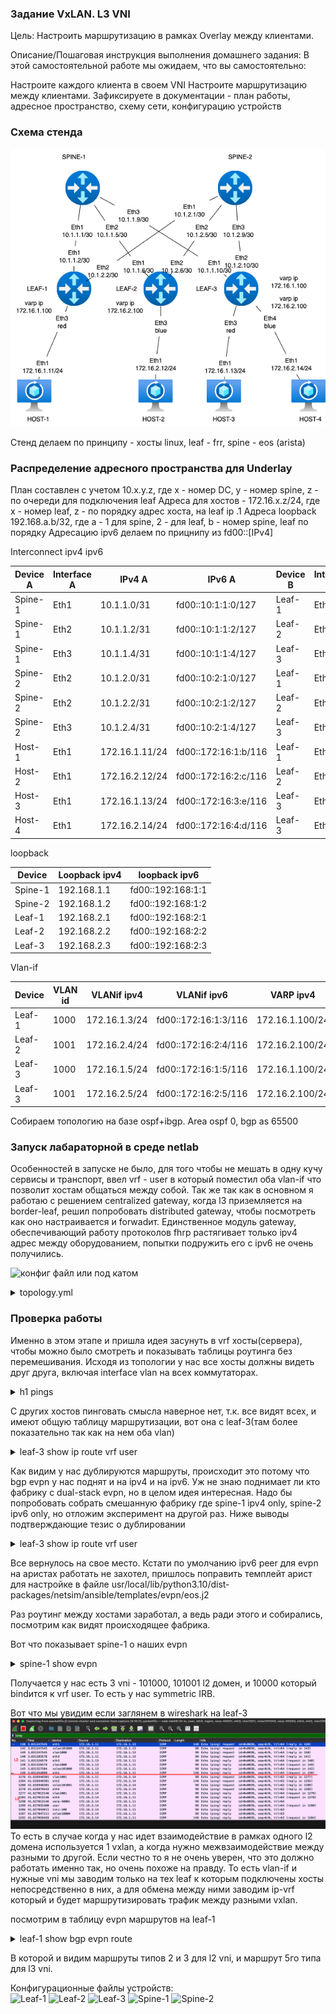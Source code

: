 ### Задание VxLAN. L3 VNI

Цель:
Настроить маршрутизацию в рамках Overlay между клиентами.


Описание/Пошаговая инструкция выполнения домашнего задания:
В этой самостоятельной работе мы ожидаем, что вы самостоятельно:

Настроите каждого клиента в своем VNI
Настроите маршрутизацию между клиентами.
Зафиксируете в документации - план работы, адресное пространство, схему сети, конфигурацию устройств

### Схема стенда

![stand-plan](stand-plan.png)

Стенд делаем по принципу - хосты linux, leaf - frr, spine - eos (arista)

### Распределение адресного пространства для Underlay

План составлен с учетом 10.x.y.z, где x - номер DC, y - номер spine, z - по очереди для подключения leaf
Адреса для хостов - 172.16.x.z/24, где x - номер leaf, z - по порядку адрес хоста, на leaf ip .1
Адреса loopback 192.168.a.b/32, где a - 1 для spine, 2 - для leaf, b - номер spine, leaf по порядку
Адресацию ipv6 делаем по прицнипу из fd00::[IPv4]

Interconnect ipv4 ipv6

| Device A | Interface A | IPv4 A        | IPv6 A               | Device B | Interface B | IPv4 B        | IPv6 B               |
|----------|-------------|---------------|----------------------|----------|-------------|---------------|----------------------|
| Spine-1  | Eth1        | 10.1.1.0/31    | fd00::10:1:1:0/127    | Leaf-1   | Eth1        | 10.1.1.1/31    | fd00::10:1:1:1/127    |
| Spine-1  | Eth2        | 10.1.1.2/31    | fd00::10:1:1:2/127    | Leaf-2   | Eth1        | 10.1.1.3/31    | fd00::10:1:1:3/127    |
| Spine-1  | Eth3        | 10.1.1.4/31    | fd00::10:1:1:4/127    | Leaf-3   | Eth1        | 10.1.1.5/31    | fd00::10:1:1:5/127    |
| Spine-2  | Eth2        | 10.1.2.0/31    | fd00::10:2:1:0/127    | Leaf-1   | Eth2        | 10.1.2.1/31    | fd00::10:2:1:1/127    |
| Spine-2  | Eth2        | 10.1.2.2/31    | fd00::10:2:1:2/127    | Leaf-2   | Eth2        | 10.1.2.3/31    | fd00::10:2:1:3/127    |
| Spine-2  | Eth3        | 10.1.2.4/31    | fd00::10:2:1:4/127    | Leaf-3   | Eth2        | 10.1.2.5/31    | fd00::10:2:1:5/127    |
| Host-1   | Eth1        | 172.16.1.11/24  | fd00::172:16:1:b/116   | Leaf-1   | Eth3        | access vlan red | access vlan red   |
| Host-2   | Eth1        | 172.16.2.12/24  | fd00::172:16:2:c/116   | Leaf-2   | Eth3        | access vlan blue  | access vlan blue    |
| Host-3   | Eth1        | 172.16.1.13/24  | fd00::172:16:3:e/116   | Leaf-3   | Eth3        | access vlan red | access vlan red   | 
| Host-4   | Eth1        | 172.16.2.14/24  | fd00::172:16:4:d/116   | Leaf-3   | Eth4        | access vlan blue  | access vlan blue   |

loopback

| Device | Loopback ipv4| loopback ipv6|
|-------------|---------------|-----------|
| Spine-1  | 192.168.1.1 | fd00::192:168:1:1 |
| Spine-2  | 192.168.1.2 | fd00::192:168:1:2 |
| Leaf-1   | 192.168.2.1 | fd00::192:168:2:1 |
| Leaf-2   | 192.168.2.2 | fd00::192:168:2:2 |
| Leaf-3   | 192.168.2.3 | fd00::192:168:2:3 |

Vlan-if

| Device  |VLAN id | VLANif ipv4   | VLANif ipv6          | VARP ipv4       |
|---------|--------|---------------|----------------------| ----------------|
| Leaf-1  | 1000   | 172.16.1.3/24 | fd00::172:16:1:3/116 | 172.16.1.100/24 |
| Leaf-2  | 1001   | 172.16.2.4/24 | fd00::172:16:2:4/116 | 172.16.2.100/24 |
| Leaf-3  | 1000   | 172.16.1.5/24 | fd00::172:16:1:5/116 | 172.16.1.100/24 |
| Leaf-3  | 1001   | 172.16.2.5/24 | fd00::172:16:2:5/116 | 172.16.2.100/24 |

Собираем топологию на базе ospf+ibgp. Area ospf 0, bgp as 65500

### Запуск лабараторной в среде netlab
 Особенностей в запуске не было, для того чтобы не мешать в одну кучу сервисы и транспорт, ввел vrf - user в который поместил оба vlan-if что позволит хостам общаться между собой. Так же так как в основном я работаю с решением centralized gateway, когда l3 приземляется на border-leaf, решил попробовать distributed  gateway, чтобы посмотреть как оно настраивается и forwadит.
 Единственное модуль gateway, обеспечивающий работу протоколов fhrp растягивает только ipv4 адрес между оборудованием, попытки подружить его с ipv6 не очень получились.


![конфиг файл](./topology.yml)
или под катом

<details>
  <summary>topology.yml </summary>

  ```yml
---
provider: clab
module: [ vlan,vxlan,vrf,ospf,bgp,evpn,bfd,gateway ]
plugin: [ bgp.session ]

#bgp
bgp.bfd: True
bgp:
  as: 65500
  rr_list: [ s1,s2 ]
#mesh false
  rr_mesh: False
gateway.protocol: anycast
gateway.id: 100


#jumbo
defaults.interfaces.mtu: 8192

tools:
  edgeshark:
  graphite:


nodes:
 s1:
  device: eos
  id: 1
#  bgp.rr: True
  loopback:
    ipv4: 192.168.1.1/32
    ipv6: fd00::192:168:1:1/128
 s2:
  device: eos
  id: 2
#  bgp.rr: True
  loopback:
    ipv4: 192.168.1.2/32
    ipv6: fd00::192:168:1:2/128
 l1:
  device: frr
  id: 3
  loopback:
    ipv4: 192.168.2.1/32
    ipv6: fd00::192:168:2:1/128
 l2:
  device: frr
  id: 4
  loopback:
    ipv4: 192.168.2.2/32
    ipv6: fd00::192:168:2:2/128
 l3:
  device: frr
  id: 5
  loopback:
    ipv4: 192.168.2.3/32
    ipv6: fd00::192:168:2:3/128
 h1:
  id: 11
  device: linux
 h2:
  id: 12
  device: linux
 h3:
  id: 13
  device: linux
 h4:
  id: 14
  device: linux


#vrf
vrfs:
  user:
    evpn.transit_vni: 10000
    ospf: False

#vlan
vlans:
  red:
    vrf: user
    gateway: True
    prefix:
      ipv4: 172.16.1.0/24
      ipv6: fd00::172:16:1:0/116
  blue:
    vrf: user
    gateway: True
    prefix:
      ipv4: 172.16.2.0/24
      ipv6: fd00::172:16:2:0/116


links:
#spine1-leaf1,2,3
  - interfaces:
      - node: s1
        ifname: eth1
        ipv4: 10.1.1.0
        ipv6: fd00::10:1:1:0
        ospf:
          password: 'spine1'
          bfd: true
      - node: l1
        ifname: eth1
        ipv4: 10.1.1.1
        ipv6: fd00::10:1:1:1
        ospf:
          password: 'spine1'
          bfd: true
    prefix:
      ipv4: 10.1.1.0/31
      ipv6: fd00::10:1:1:0/127
  - interfaces:
      - node: s1
        ifname: eth2
        ipv4: 10.1.1.2
        ipv6: fd00::10:1:1:2
        ospf:
          password: 'spine1'
          bfd: true
      - node: l2
        ifname: eth1
        ipv4: 10.1.1.3
        ipv6: fd00::10:1:1:3
        ospf:
          password: 'spine1'
          bfd: true
    prefix:
      ipv4: 10.1.1.2/31
      ipv6: fd00::10:1:1:2/127
  - interfaces:
      - node: s1
        ifname: eth3
        ipv4: 10.1.1.4
        ipv6: fd00::10:1:1:4
        ospf:
          password: 'spine1'
          bfd: true
      - node: l3
        ifname: eth1
        ipv4: 10.1.1.5
        ipv6: fd00::10:1:1:5
        ospf:
          password: 'spine1'
          bfd: true
    prefix:
      ipv4: 10.1.1.4/31
      ipv6: fd00::10:1:1:4/127
#spine2-leaf1,2,3
  - interfaces:
      - node: s2
        ifname: eth1
        ipv4: 10.1.2.0
        ipv6: fd00::10:1:2:0
        ospf:
          password: 'spine2'
          bfd: true
      - node: l1
        ifname: eth2
        ipv4: 10.1.2.1
        ipv6: fd00::10:1:2:1
        ospf:
          password: 'spine2'
          bfd: true
    prefix:
      ipv4: 10.1.2.0/31
      ipv6: fd00::10:1:2:0/127
  - interfaces:
      - node: s2
        ifname: eth2
        ipv4: 10.1.2.2
        ipv6: fd00::10:1:2:2
        ospf:
          password: 'spine2'
          bfd: true
      - node: l2
        ifname: eth2
        ipv4: 10.1.2.3
        ipv6: fd00::10:1:2:3
        ospf:
          password: 'spine2'
          bfd: true
    prefix:
      ipv4: 10.1.2.2/31
      ipv6: fd00::10:1:2:2/127
  - interfaces:
      - node: s2
        ifname: eth3
        ipv4: 10.1.2.4
        ipv6: fd00::10:1:2:4
        ospf:
          password: 'spine2'
          bfd: true
      - node: l3
        ifname: eth2
        ipv4: 10.1.2.5
        ipv6: fd00::10:1:2:5
        ospf:
          password: 'spine2'
          bfd: true
    prefix:
      ipv4: 10.1.2.4/31
      ipv6: fd00::10:1:2:4/127
#host1
  - interfaces:
      - node: h1
        ifname: eth1
      - node: l1
        ifname: eth3
        vlan.access: red
#host2
  - interfaces:
      - node: h2
        ifname: eth1
      - node: l2
        ifname: eth3
        vlan.access: blue
#host3
  - interfaces:
      - node: h3
        ifname: eth1
      - node: l3
        ifname: eth3
        vlan.access: red
#host4
  - interfaces:
      - node: h4
        ifname: eth1
      - node: l3
        ifname: eth4
        vlan.access: blue

```
 </details>


### Проверка работы

Именно в этом этапе и пришла идея засунуть в vrf хосты(сервера), чтобы можно было смотреть и показывать таблицы роутинга без перемешивания. Исходя из топологии у нас все хосты должны видеть друг друга, включая interface vlan на всех коммутаторах. 


<details>
  <summary>h1 pings </summary>
  
  ```txt  

h1:/# ping h2
PING h2 (172.16.2.12): 56 data bytes
64 bytes from 172.16.2.12: seq=0 ttl=62 time=1.160 ms
64 bytes from 172.16.2.12: seq=1 ttl=62 time=0.931 ms
^C
--- h2 ping statistics ---
2 packets transmitted, 2 packets received, 0% packet loss
round-trip min/avg/max = 0.931/1.045/1.160 ms
h1:/# ping h3
PING h3 (172.16.1.13): 56 data bytes
64 bytes from 172.16.1.13: seq=0 ttl=64 time=1.530 ms
64 bytes from 172.16.1.13: seq=1 ttl=64 time=1.136 ms
64 bytes from 172.16.1.13: seq=2 ttl=64 time=1.219 ms
^C
--- h3 ping statistics ---
3 packets transmitted, 3 packets received, 0% packet loss
round-trip min/avg/max = 1.136/1.295/1.530 ms
h1:/# ping h4
PING h4 (172.16.2.14): 56 data bytes
64 bytes from 172.16.2.14: seq=0 ttl=62 time=1.763 ms
64 bytes from 172.16.2.14: seq=1 ttl=62 time=1.621 ms
64 bytes from 172.16.2.14: seq=2 ttl=62 time=1.800 ms
^C
--- h4 ping statistics ---
3 packets transmitted, 3 packets received, 0% packet loss
round-trip min/avg/max = 1.621/1.728/1.800 ms
h1:/# ping6 h3
PING h3 (fd00::172:16:1:d): 56 data bytes
64 bytes from fd00::172:16:1:d: seq=0 ttl=64 time=2.523 ms
64 bytes from fd00::172:16:1:d: seq=1 ttl=64 time=1.141 ms
^C
--- h3 ping statistics ---
2 packets transmitted, 2 packets received, 0% packet loss
round-trip min/avg/max = 1.141/1.832/2.523 ms
h1:/# ping6 h2
PING h2 (fd00::172:16:2:c): 56 data bytes
64 bytes from fd00::172:16:2:c: seq=0 ttl=62 time=1.904 ms
64 bytes from fd00::172:16:2:c: seq=1 ttl=62 time=1.125 ms
64 bytes from fd00::172:16:2:c: seq=2 ttl=62 time=0.879 ms
^C
--- h2 ping statistics ---
3 packets transmitted, 3 packets received, 0% packet loss
round-trip min/avg/max = 0.879/1.302/1.904 ms
h1:/# ping6 h4
PING h4 (fd00::172:16:2:e): 56 data bytes
64 bytes from fd00::172:16:2:e: seq=0 ttl=62 time=2.180 ms
64 bytes from fd00::172:16:2:e: seq=1 ttl=62 time=1.397 ms
64 bytes from fd00::172:16:2:e: seq=2 ttl=62 time=1.545 ms
^C
--- h4 ping statistics ---
3 packets transmitted, 3 packets received, 0% packet loss
round-trip min/avg/max = 1.397/1.707/2.180 ms
h1:/# ping 172.16.1.100
PING 172.16.1.100 (172.16.1.100): 56 data bytes
64 bytes from 172.16.1.100: seq=0 ttl=64 time=0.115 ms
64 bytes from 172.16.1.100: seq=1 ttl=64 time=0.098 ms
^C
--- 172.16.1.100 ping statistics ---
2 packets transmitted, 2 packets received, 0% packet loss
round-trip min/avg/max = 0.098/0.106/0.115 ms
h1:/# ping 172.16.2.100
PING 172.16.2.100 (172.16.2.100): 56 data bytes
64 bytes from 172.16.2.100: seq=0 ttl=63 time=1.668 ms
64 bytes from 172.16.2.100: seq=1 ttl=63 time=0.912 ms
64 bytes from 172.16.2.100: seq=2 ttl=63 time=1.198 ms
^C
--- 172.16.2.100 ping statistics ---
3 packets transmitted, 3 packets received, 0% packet loss
round-trip min/avg/max = 0.912/1.259/1.668 ms
h1:/# ping 172.16.1.5
PING 172.16.1.5 (172.16.1.5): 56 data bytes
64 bytes from 172.16.1.5: seq=0 ttl=63 time=1.136 ms
64 bytes from 172.16.1.5: seq=1 ttl=63 time=1.136 ms
^C
--- 172.16.1.5 ping statistics ---
2 packets transmitted, 2 packets received, 0% packet loss
round-trip min/avg/max = 1.136/1.136/1.136 ms
h1:/# ping 172.16.2.4
PING 172.16.2.4 (172.16.2.4): 56 data bytes
64 bytes from 172.16.2.4: seq=0 ttl=63 time=1.110 ms
64 bytes from 172.16.2.4: seq=1 ttl=63 time=1.235 ms
64 bytes from 172.16.2.4: seq=2 ttl=63 time=0.982 ms
^C
--- 172.16.2.4 ping statistics ---
3 packets transmitted, 3 packets received, 0% packet loss
round-trip min/avg/max = 0.982/1.109/1.235 ms

```
</details>

С других хостов пинговать смысла наверное нет, т.к. все видят всех, и имеют общую таблицу маршрутизации, вот она с leaf-3(там более показательно так как на нем оба vlan)

<details>
  <summary>leaf-3 show ip route vrf user </summary>

```text

l3# show ip route vrf user
Codes: K - kernel route, C - connected, L - local, S - static,
       R - RIP, O - OSPF, I - IS-IS, B - BGP, E - EIGRP, N - NHRP,
       T - Table, v - VNC, V - VNC-Direct, A - Babel, F - PBR,
       f - OpenFabric, t - Table-Direct,
       > - selected route, * - FIB route, q - queued, r - rejected, b - backup
       t - trapped, o - offload failure

IPv4 unicast VRF user:
C * 172.16.1.0/24 [0/1024] is directly connected, varp-40000, weight 1, 00:21:53
C>* 172.16.1.0/24 is directly connected, vlan1000, weight 1, 00:22:00
B>* 172.16.1.3/32 [200/0] via 192.168.2.1, tvni-100 onlink, weight 1, 00:21:45
                          via 192.168.2.1, tvni-100 onlink, weight 1, 00:21:45
                          via 192.168.2.1, tvni-100 onlink, weight 1, 00:21:45
                          via 192.168.2.1, tvni-100 onlink, weight 1, 00:21:45
L>* 172.16.1.5/32 is directly connected, vlan1000, weight 1, 00:22:00
B>* 172.16.1.11/32 [200/0] via 192.168.2.1, tvni-100 onlink, weight 1, 00:05:21
                           via 192.168.2.1, tvni-100 onlink, weight 1, 00:05:21
                           via 192.168.2.1, tvni-100 onlink, weight 1, 00:05:21
                           via 192.168.2.1, tvni-100 onlink, weight 1, 00:05:21
L>* 172.16.1.100/32 is directly connected, varp-40000, weight 1, 00:21:53
C * 172.16.2.0/24 [0/1024] is directly connected, varp-40001, weight 1, 00:21:53
C>* 172.16.2.0/24 is directly connected, vlan1001, weight 1, 00:22:00
B>* 172.16.2.4/32 [200/0] via 192.168.2.2, tvni-100 onlink, weight 1, 00:21:45
                          via 192.168.2.2, tvni-100 onlink, weight 1, 00:21:45
                          via 192.168.2.2, tvni-100 onlink, weight 1, 00:21:45
                          via 192.168.2.2, tvni-100 onlink, weight 1, 00:21:45
L>* 172.16.2.5/32 is directly connected, vlan1001, weight 1, 00:22:00
B>* 172.16.2.12/32 [200/0] via 192.168.2.2, tvni-100 onlink, weight 1, 00:05:21
                           via 192.168.2.2, tvni-100 onlink, weight 1, 00:05:21
                           via 192.168.2.2, tvni-100 onlink, weight 1, 00:05:21
                           via 192.168.2.2, tvni-100 onlink, weight 1, 00:05:21
L>* 172.16.2.100/32 is directly connected, varp-40001, weight 1, 00:21:53

```
</details>

Как видим у нас дублируются маршруты, происходит это потому что bgp evpn у нас поднят и на ipv4 и на ipv6. Уж не знаю поднимает ли кто фабрику с dual-stack evpn, но в целом идея интересная. Надо бы попробовать собрать смешанную фабрику где spine-1 ipv4 only, spine-2 ipv6 only, но отложим эксперимент на другой раз.
Ниже выводы подтверждающие тезис о дублировании
<details>
  <summary>leaf-3 show ip route vrf user </summary>

```text

====== убираем evpn peer ipv6 ======
l3# conf t
l3(config)# router bgp 65500
l3(config-router)# address-family l2vpn evpn
l3(config-router-af)# no neighbor fd00::192:168:1:1 activate
l3(config-router-af)# no neighbor fd00::192:168:1:2 activate
l3(config-router-af)# end

======= смотрим evpn пиры и проверяем количество маршрутов =======

l3# show bgp evpn summary
BGP router identifier 192.168.2.3, local AS number 65500 VRF default vrf-id 0
BGP table version 0
RIB entries 15, using 1920 bytes of memory
Peers 2, using 33 KiB of memory

Neighbor        V         AS   MsgRcvd   MsgSent   TblVer  InQ OutQ  Up/Down State/PfxRcd   PfxSnt Desc
192.168.1.1     4      65500       662       556       22    0    0 00:26:06           12       12 s1
192.168.1.2     4      65500       660       555       22    0    0 00:26:06           12       12 s2

Total number of neighbors 2
l3# show ip route vrf user
Codes: K - kernel route, C - connected, L - local, S - static,
       R - RIP, O - OSPF, I - IS-IS, B - BGP, E - EIGRP, N - NHRP,
       T - Table, v - VNC, V - VNC-Direct, A - Babel, F - PBR,
       f - OpenFabric, t - Table-Direct,
       > - selected route, * - FIB route, q - queued, r - rejected, b - backup
       t - trapped, o - offload failure

IPv4 unicast VRF user:
C * 172.16.1.0/24 [0/1024] is directly connected, varp-40000, weight 1, 00:26:19
C>* 172.16.1.0/24 is directly connected, vlan1000, weight 1, 00:26:26
B>* 172.16.1.3/32 [200/0] via 192.168.2.1, tvni-100 onlink, weight 1, 00:00:23
                          via 192.168.2.1, tvni-100 onlink, weight 1, 00:00:23
L>* 172.16.1.5/32 is directly connected, vlan1000, weight 1, 00:26:26
L>* 172.16.1.100/32 is directly connected, varp-40000, weight 1, 00:26:19
C * 172.16.2.0/24 [0/1024] is directly connected, varp-40001, weight 1, 00:26:19
C>* 172.16.2.0/24 is directly connected, vlan1001, weight 1, 00:26:26
B>* 172.16.2.4/32 [200/0] via 192.168.2.2, tvni-100 onlink, weight 1, 00:00:23
                          via 192.168.2.2, tvni-100 onlink, weight 1, 00:00:23
L>* 172.16.2.5/32 is directly connected, vlan1001, weight 1, 00:26:26
L>* 172.16.2.100/32 is directly connected, varp-40001, weight 1, 00:26:19

======= возвращеаем evpn пиры =======

l3# conf t
l3(config)# router bgp 65500
l3(config-router)# address-family l2vpn evpn
l3(config-router-af)# neighbor fd00::192:168:1:2 activate
l3(config-router-af)# neighbor fd00::192:168:1:1 activate
l3(config-router-af)# end
l3# show bgp evpn
  import-rt  Show import route target
  route      EVPN route information
  summary    Summary of BGP neighbor status
  vni        Show VNI
l3# show bgp evpn summary
BGP router identifier 192.168.2.3, local AS number 65500 VRF default vrf-id 0
BGP table version 0
RIB entries 15, using 1920 bytes of memory
Peers 4, using 66 KiB of memory

Neighbor          V         AS   MsgRcvd   MsgSent   TblVer  InQ OutQ  Up/Down State/PfxRcd   PfxSnt Desc
192.168.1.1       4      65500       683       574       30    0    0 00:26:59           12       12 s1
192.168.1.2       4      65500       681       573       30    0    0 00:26:59           12       12 s2
fd00::192:168:1:1 4      65500       705       595       30    0    0 00:00:10           12       12 s1
fd00::192:168:1:2 4      65500       705       595       30    0    0 00:00:13           12       12 s2

Total number of neighbors 4

l3# show ip route vrf user
Codes: K - kernel route, C - connected, L - local, S - static,
       R - RIP, O - OSPF, I - IS-IS, B - BGP, E - EIGRP, N - NHRP,
       T - Table, v - VNC, V - VNC-Direct, A - Babel, F - PBR,
       f - OpenFabric, t - Table-Direct,
       > - selected route, * - FIB route, q - queued, r - rejected, b - backup
       t - trapped, o - offload failure

IPv4 unicast VRF user:
C * 172.16.1.0/24 [0/1024] is directly connected, varp-40000, weight 1, 00:38:55
C>* 172.16.1.0/24 is directly connected, vlan1000, weight 1, 00:39:02
B>* 172.16.1.3/32 [200/0] via 192.168.2.1, tvni-100 onlink, weight 1, 00:11:59
                          via 192.168.2.1, tvni-100 onlink, weight 1, 00:11:59
                          via 192.168.2.1, tvni-100 onlink, weight 1, 00:11:59
                          via 192.168.2.1, tvni-100 onlink, weight 1, 00:11:59
L>* 172.16.1.5/32 is directly connected, vlan1000, weight 1, 00:39:02
L>* 172.16.1.100/32 is directly connected, varp-40000, weight 1, 00:38:55
C * 172.16.2.0/24 [0/1024] is directly connected, varp-40001, weight 1, 00:38:55
C>* 172.16.2.0/24 is directly connected, vlan1001, weight 1, 00:39:02
B>* 172.16.2.4/32 [200/0] via 192.168.2.2, tvni-100 onlink, weight 1, 00:11:59
                          via 192.168.2.2, tvni-100 onlink, weight 1, 00:11:59
                          via 192.168.2.2, tvni-100 onlink, weight 1, 00:11:59
                          via 192.168.2.2, tvni-100 onlink, weight 1, 00:11:59
L>* 172.16.2.5/32 is directly connected, vlan1001, weight 1, 00:39:02
L>* 172.16.2.100/32 is directly connected, varp-40001, weight 1, 00:38:55

```
</details>

Все вернулось на свое место. Кстати по умолчанию ipv6 peer для evpn на аристах работать не захотел, пришлось поправить темплейт арист для настройке в файле usr/local/lib/python3.10/dist-packages/netsim/ansible/templates/evpn/eos.j2 

Раз роутинг между хостами заработал, а ведь ради этого и собирались, посмотрим как видят происходящее фабрика.

Вот что показывает spine-1 о наших evpn

<details>
  <summary>spine-1 show evpn </summary>

```text
s1#show bgp evpn vni 101000
BGP routing table information for VRF default
Router identifier 192.168.1.1, local AS number 65500
Route status codes: * - valid, > - active, S - Stale, E - ECMP head, e - ECMP
                    c - Contributing to ECMP, % - Pending best path selection
Origin codes: i - IGP, e - EGP, ? - incomplete
AS Path Attributes: Or-ID - Originator ID, C-LST - Cluster List, LL Nexthop - Link Local Nexthop

          Network                Next Hop              Metric  LocPref Weight  Path
 * >Ec    RD: 192.168.2.1:1000 mac-ip 52dc.cafd.0300 172.16.1.3
                                 192.168.2.1           -       100     0       i
 *  ec    RD: 192.168.2.1:1000 mac-ip 52dc.cafd.0300 172.16.1.3
                                 192.168.2.1           -       100     0       i
 * >Ec    RD: 192.168.2.1:1000 mac-ip 52dc.cafd.0300 fd00::172:16:1:3
                                 192.168.2.1           -       100     0       i
 *  ec    RD: 192.168.2.1:1000 mac-ip 52dc.cafd.0300 fd00::172:16:1:3
                                 192.168.2.1           -       100     0       i
 * >Ec    RD: 192.168.2.1:1000 mac-ip 52dc.cafd.0300 fe80::f8c0:10c7:908e:9108
                                 192.168.2.1           -       100     0       i
 *  ec    RD: 192.168.2.1:1000 mac-ip 52dc.cafd.0300 fe80::f8c0:10c7:908e:9108
                                 192.168.2.1           -       100     0       i
 * >Ec    RD: 192.168.2.3:1000 mac-ip 52dc.cafd.0500 172.16.1.5
                                 192.168.2.3           -       100     0       i
 *  ec    RD: 192.168.2.3:1000 mac-ip 52dc.cafd.0500 172.16.1.5
                                 192.168.2.3           -       100     0       i
 * >Ec    RD: 192.168.2.3:1000 mac-ip 52dc.cafd.0500 fd00::172:16:1:5
                                 192.168.2.3           -       100     0       i
 *  ec    RD: 192.168.2.3:1000 mac-ip 52dc.cafd.0500 fd00::172:16:1:5
                                 192.168.2.3           -       100     0       i
 * >Ec    RD: 192.168.2.3:1000 mac-ip 52dc.cafd.0500 fe80::5ee8:40ce:592a:2792
                                 192.168.2.3           -       100     0       i
 *  ec    RD: 192.168.2.3:1000 mac-ip 52dc.cafd.0500 fe80::5ee8:40ce:592a:2792
                                 192.168.2.3           -       100     0       i
 * >Ec    RD: 192.168.2.1:1000 imet 192.168.2.1
                                 192.168.2.1           -       100     0       i
 *  ec    RD: 192.168.2.1:1000 imet 192.168.2.1
                                 192.168.2.1           -       100     0       i
 * >Ec    RD: 192.168.2.3:1000 imet 192.168.2.3
                                 192.168.2.3           -       100     0       i
 *  ec    RD: 192.168.2.3:1000 imet 192.168.2.3
                                 192.168.2.3           -       100     0       i
s1#show bgp evpn vni 101001
BGP routing table information for VRF default
Router identifier 192.168.1.1, local AS number 65500
Route status codes: * - valid, > - active, S - Stale, E - ECMP head, e - ECMP
                    c - Contributing to ECMP, % - Pending best path selection
Origin codes: i - IGP, e - EGP, ? - incomplete
AS Path Attributes: Or-ID - Originator ID, C-LST - Cluster List, LL Nexthop - Link Local Nexthop

          Network                Next Hop              Metric  LocPref Weight  Path
 * >Ec    RD: 192.168.2.2:1001 mac-ip 52dc.cafd.0400 172.16.2.4
                                 192.168.2.2           -       100     0       i
 *  ec    RD: 192.168.2.2:1001 mac-ip 52dc.cafd.0400 172.16.2.4
                                 192.168.2.2           -       100     0       i
 * >Ec    RD: 192.168.2.2:1001 mac-ip 52dc.cafd.0400 fd00::172:16:2:4
                                 192.168.2.2           -       100     0       i
 *  ec    RD: 192.168.2.2:1001 mac-ip 52dc.cafd.0400 fd00::172:16:2:4
                                 192.168.2.2           -       100     0       i
 * >Ec    RD: 192.168.2.2:1001 mac-ip 52dc.cafd.0400 fe80::67f9:517b:db31:5bad
                                 192.168.2.2           -       100     0       i
 *  ec    RD: 192.168.2.2:1001 mac-ip 52dc.cafd.0400 fe80::67f9:517b:db31:5bad
                                 192.168.2.2           -       100     0       i
 * >Ec    RD: 192.168.2.3:1001 mac-ip 52dc.cafd.0501 172.16.2.5
                                 192.168.2.3           -       100     0       i
 *  ec    RD: 192.168.2.3:1001 mac-ip 52dc.cafd.0501 172.16.2.5
                                 192.168.2.3           -       100     0       i
 * >Ec    RD: 192.168.2.3:1001 mac-ip 52dc.cafd.0501 fd00::172:16:2:5
                                 192.168.2.3           -       100     0       i
 *  ec    RD: 192.168.2.3:1001 mac-ip 52dc.cafd.0501 fd00::172:16:2:5
                                 192.168.2.3           -       100     0       i
 * >Ec    RD: 192.168.2.3:1001 mac-ip 52dc.cafd.0501 fe80::e5c3:2894:3166:e3e0
                                 192.168.2.3           -       100     0       i
 *  ec    RD: 192.168.2.3:1001 mac-ip 52dc.cafd.0501 fe80::e5c3:2894:3166:e3e0
                                 192.168.2.3           -       100     0       i
 * >Ec    RD: 192.168.2.2:1001 imet 192.168.2.2
                                 192.168.2.2           -       100     0       i
 *  ec    RD: 192.168.2.2:1001 imet 192.168.2.2
                                 192.168.2.2           -       100     0       i
 * >Ec    RD: 192.168.2.3:1001 imet 192.168.2.3
                                 192.168.2.3           -       100     0       i
 *  ec    RD: 192.168.2.3:1001 imet 192.168.2.3
                                 192.168.2.3           -       100     0       i

s1#show bgp evpn vni 10000
BGP routing table information for VRF default
Router identifier 192.168.1.1, local AS number 65500
Route status codes: * - valid, > - active, S - Stale, E - ECMP head, e - ECMP
                    c - Contributing to ECMP, % - Pending best path selection
Origin codes: i - IGP, e - EGP, ? - incomplete
AS Path Attributes: Or-ID - Originator ID, C-LST - Cluster List, LL Nexthop - Link Local Nexthop

          Network                Next Hop              Metric  LocPref Weight  Path
 * >Ec    RD: 192.168.2.1:1000 mac-ip 52dc.cafd.0300 172.16.1.3
                                 192.168.2.1           -       100     0       i
 *  ec    RD: 192.168.2.1:1000 mac-ip 52dc.cafd.0300 172.16.1.3
                                 192.168.2.1           -       100     0       i
 * >Ec    RD: 192.168.2.1:1000 mac-ip 52dc.cafd.0300 fd00::172:16:1:3
                                 192.168.2.1           -       100     0       i
 *  ec    RD: 192.168.2.1:1000 mac-ip 52dc.cafd.0300 fd00::172:16:1:3
                                 192.168.2.1           -       100     0       i
 * >Ec    RD: 192.168.2.2:1001 mac-ip 52dc.cafd.0400 172.16.2.4
                                 192.168.2.2           -       100     0       i
 *  ec    RD: 192.168.2.2:1001 mac-ip 52dc.cafd.0400 172.16.2.4
                                 192.168.2.2           -       100     0       i
 * >Ec    RD: 192.168.2.2:1001 mac-ip 52dc.cafd.0400 fd00::172:16:2:4
                                 192.168.2.2           -       100     0       i
 *  ec    RD: 192.168.2.2:1001 mac-ip 52dc.cafd.0400 fd00::172:16:2:4
                                 192.168.2.2           -       100     0       i
 * >Ec    RD: 192.168.2.3:1000 mac-ip 52dc.cafd.0500 172.16.1.5
                                 192.168.2.3           -       100     0       i
 *  ec    RD: 192.168.2.3:1000 mac-ip 52dc.cafd.0500 172.16.1.5
                                 192.168.2.3           -       100     0       i
 * >Ec    RD: 192.168.2.3:1000 mac-ip 52dc.cafd.0500 fd00::172:16:1:5
                                 192.168.2.3           -       100     0       i
 *  ec    RD: 192.168.2.3:1000 mac-ip 52dc.cafd.0500 fd00::172:16:1:5
                                 192.168.2.3           -       100     0       i
 * >Ec    RD: 192.168.2.3:1001 mac-ip 52dc.cafd.0501 172.16.2.5
                                 192.168.2.3           -       100     0       i
 *  ec    RD: 192.168.2.3:1001 mac-ip 52dc.cafd.0501 172.16.2.5
                                 192.168.2.3           -       100     0       i
 * >Ec    RD: 192.168.2.3:1001 mac-ip 52dc.cafd.0501 fd00::172:16:2:5
                                 192.168.2.3           -       100     0       i
 *  ec    RD: 192.168.2.3:1001 mac-ip 52dc.cafd.0501 fd00::172:16:2:5
                                 192.168.2.3           -       100     0       i
 * >      RD: 65500:1 ip-prefix 172.16.1.0/24
                                 192.168.2.1           0       100     0       ?
 *        RD: 65500:1 ip-prefix 172.16.1.0/24
                                 192.168.2.1           0       100     0       ?
 *        RD: 65500:1 ip-prefix 172.16.1.0/24
                                 192.168.2.3           0       100     0       ?
 *        RD: 65500:1 ip-prefix 172.16.1.0/24
                                 192.168.2.3           0       100     0       ?
 * >      RD: 65500:1 ip-prefix 172.16.2.0/24
                                 192.168.2.2           0       100     0       ?
 *        RD: 65500:1 ip-prefix 172.16.2.0/24
                                 192.168.2.2           0       100     0       ?
 *        RD: 65500:1 ip-prefix 172.16.2.0/24
                                 192.168.2.3           0       100     0       ?
 *        RD: 65500:1 ip-prefix 172.16.2.0/24
                                 192.168.2.3           0       100     0       ?
 * >      RD: 65500:1 ip-prefix fd00::172:16:1:0/116
                                 192.168.2.1           0       100     0       ?
 *        RD: 65500:1 ip-prefix fd00::172:16:1:0/116
                                 192.168.2.1           0       100     0       ?
 *        RD: 65500:1 ip-prefix fd00::172:16:1:0/116
                                 192.168.2.3           0       100     0       ?
 *        RD: 65500:1 ip-prefix fd00::172:16:1:0/116
                                 192.168.2.3           0       100     0       ?
 * >      RD: 65500:1 ip-prefix fd00::172:16:2:0/116
                                 192.168.2.2           0       100     0       ?
 *        RD: 65500:1 ip-prefix fd00::172:16:2:0/116
                                 192.168.2.2           0       100     0       ?
 *        RD: 65500:1 ip-prefix fd00::172:16:2:0/116
                                 192.168.2.3           0       100     0       ?
 *        RD: 65500:1 ip-prefix fd00::172:16:2:0/116
                                 192.168.2.3           0       100     0       ?

```

  </details>

Получается у нас есть 3 vni - 101000, 101001 l2 домен, и 10000 который bindится к vrf user. То есть у нас symmetric IRB.

Вот что мы увидим если заглянем в wireshark на leaf-3
![l3-dump1](l3-dump1.png) 
То есть в случае когда у нас идет взаимодействие в рамках одного l2 домена используется 1 vxlan, а когда нужно межвзаимодействие между разными то другой.
Если честно то я не очень уверен, что это должно работать именно так, но очень похоже на правду. То есть vlan-if и нужные vni мы заводим только на тех leaf к которым подключены хосты непосредственно в них, а для обмена между ними заводим ip-vrf который и будет маршрутизировать трафик между разными vxlan. 

посмотрим в таблицу evpn маршрутов на leaf-1

<details>
  <summary>leaf-1 show bgp evpn route </summary>

```text

l1# show bgp evpn route
BGP table version is 4, local router ID is 192.168.2.1
Status codes: s suppressed, d damped, h history, * valid, > best, i - internal
Origin codes: i - IGP, e - EGP, ? - incomplete
EVPN type-1 prefix: [1]:[EthTag]:[ESI]:[IPlen]:[VTEP-IP]:[Frag-id]
EVPN type-2 prefix: [2]:[EthTag]:[MAClen]:[MAC]:[IPlen]:[IP]
EVPN type-3 prefix: [3]:[EthTag]:[IPlen]:[OrigIP]
EVPN type-4 prefix: [4]:[ESI]:[IPlen]:[OrigIP]
EVPN type-5 prefix: [5]:[EthTag]:[IPlen]:[IP]

   Network          Next Hop            Metric LocPrf Weight Path
                    Extended Community
====L3 vrf====

Route Distinguisher: 65500:1
 *>  [5]:[0]:[24]:[172.16.1.0]
                    192.168.2.1(l1)          0         32768 ?
                    ET:8 RT:65500:1 Rmac:de:3e:3c:f0:75:bc
 *>i [5]:[0]:[24]:[172.16.2.0]
                    192.168.2.2              0    100      0 ?
                    RT:65500:1 ET:8 Rmac:82:cd:a3:ee:28:04
 *=i [5]:[0]:[24]:[172.16.2.0]
                    192.168.2.2              0    100      0 ?
                    RT:65500:1 ET:8 Rmac:82:cd:a3:ee:28:04
 *=i [5]:[0]:[24]:[172.16.2.0]
                    192.168.2.2              0    100      0 ?
                    RT:65500:1 ET:8 Rmac:82:cd:a3:ee:28:04
 *=i [5]:[0]:[24]:[172.16.2.0]
                    192.168.2.2              0    100      0 ?
                    RT:65500:1 ET:8 Rmac:82:cd:a3:ee:28:04
 *>  [5]:[0]:[116]:[fd00::172:16:1:0]
                    192.168.2.1(l1)          0         32768 ?
                    ET:8 RT:65500:1 Rmac:de:3e:3c:f0:75:bc
 *>i [5]:[0]:[116]:[fd00::172:16:2:0]
                    192.168.2.2              0    100      0 ?
                    RT:65500:1 ET:8 Rmac:82:cd:a3:ee:28:04
 *=i [5]:[0]:[116]:[fd00::172:16:2:0]
                    192.168.2.2              0    100      0 ?
                    RT:65500:1 ET:8 Rmac:82:cd:a3:ee:28:04
 *=i [5]:[0]:[116]:[fd00::172:16:2:0]
                    192.168.2.2              0    100      0 ?
                    RT:65500:1 ET:8 Rmac:82:cd:a3:ee:28:04
 *=i [5]:[0]:[116]:[fd00::172:16:2:0]
                    192.168.2.2              0    100      0 ?
                    RT:65500:1 ET:8 Rmac:82:cd:a3:ee:28:04

====Leaf-1 vlan 1000====

Route Distinguisher: 192.168.2.1:1000
 *>  [2]:[0]:[48]:[52:dc:ca:fd:03:00]:[32]:[172.16.1.3]
                    192.168.2.1(l1)                    32768 i
                    ET:8 RT:65000:1000 RT:65500:1 Rmac:de:3e:3c:f0:75:bc
 *>  [2]:[0]:[48]:[52:dc:ca:fd:03:00]:[128]:[fd00::172:16:1:3]
                    192.168.2.1(l1)                    32768 i
                    ET:8 RT:65000:1000 RT:65500:1 Rmac:de:3e:3c:f0:75:bc
 *>  [2]:[0]:[48]:[52:dc:ca:fd:03:00]:[128]:[fe80::f8c0:10c7:908e:9108]
                    192.168.2.1(l1)                    32768 i
                    ET:8 RT:65000:1000
 *>  [3]:[0]:[32]:[192.168.2.1]
                    192.168.2.1(l1)                    32768 i
                    ET:8 RT:65000:1000

====Leaf-2 vlan 1001====

Route Distinguisher: 192.168.2.2:1001
 *>i [2]:[0]:[48]:[52:dc:ca:fd:04:00]:[32]:[172.16.2.4]
                    192.168.2.2                   100      0 i
                    RT:65000:1001 RT:65500:1 ET:8 Rmac:82:cd:a3:ee:28:04
 *=i [2]:[0]:[48]:[52:dc:ca:fd:04:00]:[32]:[172.16.2.4]
                    192.168.2.2                   100      0 i
                    RT:65000:1001 RT:65500:1 ET:8 Rmac:82:cd:a3:ee:28:04
 *=i [2]:[0]:[48]:[52:dc:ca:fd:04:00]:[32]:[172.16.2.4]
                    192.168.2.2                   100      0 i
                    RT:65000:1001 RT:65500:1 ET:8 Rmac:82:cd:a3:ee:28:04
 *=i [2]:[0]:[48]:[52:dc:ca:fd:04:00]:[32]:[172.16.2.4]
                    192.168.2.2                   100      0 i
                    RT:65000:1001 RT:65500:1 ET:8 Rmac:82:cd:a3:ee:28:04
 *>i [2]:[0]:[48]:[52:dc:ca:fd:04:00]:[128]:[fd00::172:16:2:4]
                    192.168.2.2                   100      0 i
                    RT:65000:1001 RT:65500:1 ET:8 Rmac:82:cd:a3:ee:28:04
 *=i [2]:[0]:[48]:[52:dc:ca:fd:04:00]:[128]:[fd00::172:16:2:4]
                    192.168.2.2                   100      0 i
                    RT:65000:1001 RT:65500:1 ET:8 Rmac:82:cd:a3:ee:28:04
 *=i [2]:[0]:[48]:[52:dc:ca:fd:04:00]:[128]:[fd00::172:16:2:4]
                    192.168.2.2                   100      0 i
                    RT:65000:1001 RT:65500:1 ET:8 Rmac:82:cd:a3:ee:28:04
 *=i [2]:[0]:[48]:[52:dc:ca:fd:04:00]:[128]:[fd00::172:16:2:4]
                    192.168.2.2                   100      0 i
                    RT:65000:1001 RT:65500:1 ET:8 Rmac:82:cd:a3:ee:28:04
 *>i [2]:[0]:[48]:[52:dc:ca:fd:04:00]:[128]:[fe80::67f9:517b:db31:5bad]
                    192.168.2.2                   100      0 i
                    RT:65000:1001 ET:8
 *=i [2]:[0]:[48]:[52:dc:ca:fd:04:00]:[128]:[fe80::67f9:517b:db31:5bad]
                    192.168.2.2                   100      0 i
                    RT:65000:1001 ET:8
 *=i [2]:[0]:[48]:[52:dc:ca:fd:04:00]:[128]:[fe80::67f9:517b:db31:5bad]
                    192.168.2.2                   100      0 i
                    RT:65000:1001 ET:8
 *=i [2]:[0]:[48]:[52:dc:ca:fd:04:00]:[128]:[fe80::67f9:517b:db31:5bad]
                    192.168.2.2                   100      0 i
                    RT:65000:1001 ET:8
 *>i [3]:[0]:[32]:[192.168.2.2]
                    192.168.2.2                   100      0 i
                    RT:65000:1001 ET:8
 *=i [3]:[0]:[32]:[192.168.2.2]
                    192.168.2.2                   100      0 i
                    RT:65000:1001 ET:8
 *=i [3]:[0]:[32]:[192.168.2.2]
                    192.168.2.2                   100      0 i
                    RT:65000:1001 ET:8
 *=i [3]:[0]:[32]:[192.168.2.2]
                    192.168.2.2                   100      0 i
                    RT:65000:1001 ET:8
====Leaf-3 vlan 1000====

Route Distinguisher: 192.168.2.3:1000
 *>i [2]:[0]:[48]:[52:dc:ca:fd:05:00]:[32]:[172.16.1.5]
                    192.168.2.3                   100      0 i
                    RT:65000:1000 RT:65500:1 ET:8 Rmac:02:b6:43:39:ff:b7
 *=i [2]:[0]:[48]:[52:dc:ca:fd:05:00]:[32]:[172.16.1.5]
                    192.168.2.3                   100      0 i
                    RT:65000:1000 RT:65500:1 ET:8 Rmac:02:b6:43:39:ff:b7
 *=i [2]:[0]:[48]:[52:dc:ca:fd:05:00]:[32]:[172.16.1.5]
                    192.168.2.3                   100      0 i
                    RT:65000:1000 RT:65500:1 ET:8 Rmac:02:b6:43:39:ff:b7
 *=i [2]:[0]:[48]:[52:dc:ca:fd:05:00]:[32]:[172.16.1.5]
                    192.168.2.3                   100      0 i
                    RT:65000:1000 RT:65500:1 ET:8 Rmac:02:b6:43:39:ff:b7
 *>i [2]:[0]:[48]:[52:dc:ca:fd:05:00]:[128]:[fd00::172:16:1:5]
                    192.168.2.3                   100      0 i
                    RT:65000:1000 RT:65500:1 ET:8 Rmac:02:b6:43:39:ff:b7
 *=i [2]:[0]:[48]:[52:dc:ca:fd:05:00]:[128]:[fd00::172:16:1:5]
                    192.168.2.3                   100      0 i
                    RT:65000:1000 RT:65500:1 ET:8 Rmac:02:b6:43:39:ff:b7
 *=i [2]:[0]:[48]:[52:dc:ca:fd:05:00]:[128]:[fd00::172:16:1:5]
                    192.168.2.3                   100      0 i
                    RT:65000:1000 RT:65500:1 ET:8 Rmac:02:b6:43:39:ff:b7
 *=i [2]:[0]:[48]:[52:dc:ca:fd:05:00]:[128]:[fd00::172:16:1:5]
                    192.168.2.3                   100      0 i
                    RT:65000:1000 RT:65500:1 ET:8 Rmac:02:b6:43:39:ff:b7
 *>i [2]:[0]:[48]:[52:dc:ca:fd:05:00]:[128]:[fe80::5ee8:40ce:592a:2792]
                    192.168.2.3                   100      0 i
                    RT:65000:1000 ET:8
 *=i [2]:[0]:[48]:[52:dc:ca:fd:05:00]:[128]:[fe80::5ee8:40ce:592a:2792]
                    192.168.2.3                   100      0 i
                    RT:65000:1000 ET:8
 *=i [2]:[0]:[48]:[52:dc:ca:fd:05:00]:[128]:[fe80::5ee8:40ce:592a:2792]
                    192.168.2.3                   100      0 i
                    RT:65000:1000 ET:8
 *=i [2]:[0]:[48]:[52:dc:ca:fd:05:00]:[128]:[fe80::5ee8:40ce:592a:2792]
                    192.168.2.3                   100      0 i
                    RT:65000:1000 ET:8
 *>i [3]:[0]:[32]:[192.168.2.3]
                    192.168.2.3                   100      0 i
                    RT:65000:1000 ET:8
 *=i [3]:[0]:[32]:[192.168.2.3]
                    192.168.2.3                   100      0 i
                    RT:65000:1000 ET:8
 *=i [3]:[0]:[32]:[192.168.2.3]
                    192.168.2.3                   100      0 i
                    RT:65000:1000 ET:8
 *=i [3]:[0]:[32]:[192.168.2.3]
                    192.168.2.3                   100      0 i
                    RT:65000:1000 ET:8

====Leaf-3 vlan 1001====

Route Distinguisher: 192.168.2.3:1001
 *>i [2]:[0]:[48]:[52:dc:ca:fd:05:01]:[32]:[172.16.2.5]
                    192.168.2.3                   100      0 i
                    RT:65000:1001 RT:65500:1 ET:8 Rmac:02:b6:43:39:ff:b7
 *=i [2]:[0]:[48]:[52:dc:ca:fd:05:01]:[32]:[172.16.2.5]
                    192.168.2.3                   100      0 i
                    RT:65000:1001 RT:65500:1 ET:8 Rmac:02:b6:43:39:ff:b7
 *=i [2]:[0]:[48]:[52:dc:ca:fd:05:01]:[32]:[172.16.2.5]
                    192.168.2.3                   100      0 i
                    RT:65000:1001 RT:65500:1 ET:8 Rmac:02:b6:43:39:ff:b7
 *=i [2]:[0]:[48]:[52:dc:ca:fd:05:01]:[32]:[172.16.2.5]
                    192.168.2.3                   100      0 i
                    RT:65000:1001 RT:65500:1 ET:8 Rmac:02:b6:43:39:ff:b7
 *>i [2]:[0]:[48]:[52:dc:ca:fd:05:01]:[128]:[fd00::172:16:2:5]
                    192.168.2.3                   100      0 i
                    RT:65000:1001 RT:65500:1 ET:8 Rmac:02:b6:43:39:ff:b7
 *=i [2]:[0]:[48]:[52:dc:ca:fd:05:01]:[128]:[fd00::172:16:2:5]
                    192.168.2.3                   100      0 i
                    RT:65000:1001 RT:65500:1 ET:8 Rmac:02:b6:43:39:ff:b7
 *=i [2]:[0]:[48]:[52:dc:ca:fd:05:01]:[128]:[fd00::172:16:2:5]
                    192.168.2.3                   100      0 i
                    RT:65000:1001 RT:65500:1 ET:8 Rmac:02:b6:43:39:ff:b7
 *=i [2]:[0]:[48]:[52:dc:ca:fd:05:01]:[128]:[fd00::172:16:2:5]
                    192.168.2.3                   100      0 i
                    RT:65000:1001 RT:65500:1 ET:8 Rmac:02:b6:43:39:ff:b7
 *>i [2]:[0]:[48]:[52:dc:ca:fd:05:01]:[128]:[fe80::e5c3:2894:3166:e3e0]
                    192.168.2.3                   100      0 i
                    RT:65000:1001 ET:8
 *=i [2]:[0]:[48]:[52:dc:ca:fd:05:01]:[128]:[fe80::e5c3:2894:3166:e3e0]
                    192.168.2.3                   100      0 i
                    RT:65000:1001 ET:8
 *=i [2]:[0]:[48]:[52:dc:ca:fd:05:01]:[128]:[fe80::e5c3:2894:3166:e3e0]
                    192.168.2.3                   100      0 i
                    RT:65000:1001 ET:8
 *=i [2]:[0]:[48]:[52:dc:ca:fd:05:01]:[128]:[fe80::e5c3:2894:3166:e3e0]
                    192.168.2.3                   100      0 i
                    RT:65000:1001 ET:8
 *>i [3]:[0]:[32]:[192.168.2.3]
                    192.168.2.3                   100      0 i
                    RT:65000:1001 ET:8
 *=i [3]:[0]:[32]:[192.168.2.3]
                    192.168.2.3                   100      0 i
                    RT:65000:1001 ET:8
 *=i [3]:[0]:[32]:[192.168.2.3]
                    192.168.2.3                   100      0 i
                    RT:65000:1001 ET:8
 *=i [3]:[0]:[32]:[192.168.2.3]
                    192.168.2.3                   100      0 i
                    RT:65000:1001 ET:8

Displayed 20 prefixes (62 paths)

```
</details>

В которой и видим маршруты типов 2 и 3 для l2 vni, и маршрут 5го типа для l3 vni. 


Конфигурационные файлы устройств:  
![Leaf-1](./l1.cfg)
![Leaf-2](./l2.cfg)
![Leaf-3](./l3.cfg)
![Spine-1](./s1.cfg)
![Spine-2](./s2.cfg)



